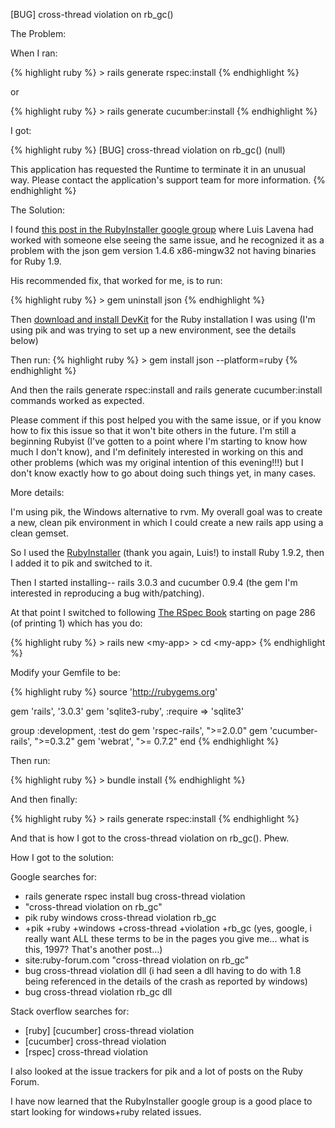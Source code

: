 [BUG] cross-thread violation on rb_gc()

The Problem:

When I ran:

{% highlight ruby %}
&gt; rails generate rspec:install
{% endhighlight %}

or

{% highlight ruby %}
&gt; rails generate cucumber:install
{% endhighlight %}

I got:

{% highlight ruby %}
[BUG] cross-thread violation on rb_gc()
(null)

This application has requested the Runtime to terminate it in an unusual way.
Please contact the application's support team for more information.
{% endhighlight %}

The Solution:

I found <a href="https://groups.google.com/group/rubyinstaller/browse_thread/thread/f46c95810db948be/a70899e15c41a5f8">this post in the RubyInstaller google group</a> where Luis Lavena had worked with someone else seeing the same issue, and he recognized it as a problem with the json gem version 1.4.6 x86-mingw32 not having binaries for Ruby 1.9.

His recommended fix, that worked for me, is to run:

{% highlight ruby %}
&gt; gem uninstall json
{% endhighlight %}

Then <a href="https://github.com/oneclick/rubyinstaller/wiki/Development-Kit">download and install DevKit</a> for the Ruby installation I was using (I'm using pik and was trying to set up a new environment, see the details below)

Then run:
{% highlight ruby %}
&gt; gem install json --platform=ruby
{% endhighlight %}

And then the rails generate rspec:install and rails generate cucumber:install commands worked as expected.

Please comment if this post helped you with the same issue, or if you  know how to fix this issue so that it won't bite others in the future. I'm still a beginning Rubyist (I've gotten  to a point where I'm starting to know how much I don't know), and I'm  definitely interested in working on this and other problems (which was  my original intention of this evening!!!) but I don't know exactly how  to go about doing such things yet, in many cases.

More details:

I'm using pik, the Windows alternative to rvm. My overall goal was to create a new, clean pik environment in which I could create a new rails app using a clean gemset.

So I used the <a href="http://rubyinstaller.org/">RubyInstaller</a> (thank you again, Luis!) to install Ruby 1.9.2, then I added it to pik and switched to it.

Then I started installing-- rails 3.0.3 and cucumber 0.9.4 (the gem I'm interested in reproducing a bug with/patching).

At that point I switched to following <a href="http://pragprog.com/titles/achbd/the-rspec-book">The RSpec Book</a> starting on page 286 (of printing 1) which has you do:

{% highlight ruby %}
&gt; rails new &lt;my-app&gt;
&gt; cd &lt;my-app&gt;
{% endhighlight %}

Modify your Gemfile to be:

{% highlight ruby %}
source 'http://rubygems.org'

gem 'rails', '3.0.3'
gem 'sqlite3-ruby', :require =&gt; 'sqlite3'

group :development, :test do
gem 'rspec-rails', "&gt;=2.0.0"
gem 'cucumber-rails', "&gt;=0.3.2"
gem 'webrat', "&gt;= 0.7.2"
end
{% endhighlight %}

Then run:

{% highlight ruby %}
&gt; bundle install
{% endhighlight %}

And then finally:

{% highlight ruby %}
&gt; rails generate rspec:install
{% endhighlight %}

And that is how I got to the cross-thread violation on rb_gc(). Phew.

How I got to the solution:

Google searches for:
<ul>
	<li>rails generate rspec install bug cross-thread violation</li>
	<li>"cross-thread violation on rb_gc"</li>
	<li>pik ruby windows cross-thread violation rb_gc</li>
	<li>+pik +ruby +windows +cross-thread +violation +rb_gc (yes, google, i really want ALL these terms to be in the pages you give me... what is this, 1997? That's another post...)</li>
	<li>site:ruby-forum.com "cross-thread violation on rb_gc"</li>
	<li>bug cross-thread violation dll (i had seen a dll having to do with 1.8 being referenced in the details of the crash as reported by windows)</li>
	<li>bug cross-thread violation rb_gc dll</li>
</ul>
Stack overflow searches for:
<ul>
	<li>[ruby] [cucumber] cross-thread violation</li>
	<li>[cucumber] cross-thread violation</li>
	<li>[rspec] cross-thread violation</li>
</ul>
I also looked at the issue trackers for pik and a lot of posts on the Ruby Forum.

I have now learned that the RubyInstaller google group is a good place to start looking for windows+ruby related issues.
